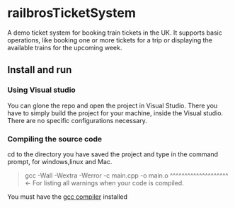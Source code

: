 # railbrosTicketSystem
A demo ticket system for booking train tickets in the UK. It supports basic operations, like booking one or more tickets for a trip or displaying the available trains for 
the upcoming week.
## Install and run
### Using Visual studio
You can glone the repo and open the project in Visual Studio. There you have to simply build the project for your machine, inside the Visual studio. There are no specific 
configurations necessary.
### Compiling the source code
cd to the directory you have saved the project and type in the command prompt, for windows,linux and Mac.

> gcc -Wall -Wextra -Werror -c main.cpp -o main.o
     ^^^^^^^^^^^^^^^^^^^^ <- For listing all warnings when your code is compiled.

You must have the <a href="https://gcc.gnu.org/install/download.html">gcc compiler</a> installed
